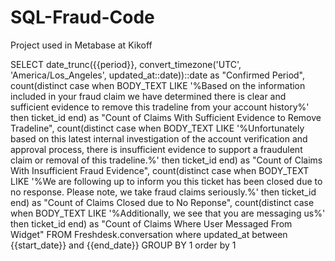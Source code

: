 # SQL-Fraud-Code
Project used in Metabase at Kikoff

SELECT date_trunc({{period}}, convert_timezone('UTC', 'America/Los_Angeles', updated_at::date))::date as "Confirmed Period",
count(distinct case 
    when BODY_TEXT LIKE '%Based on the information included in your fraud claim we have determined there is clear and sufficient evidence to remove this tradeline from your account history%'
    then ticket_id end) as "Count of Claims With Sufficient Evidence to Remove Tradeline",
count(distinct case 
    when BODY_TEXT LIKE '%Unfortunately based on this latest internal investigation of the account verification and approval process, there is insufficient evidence to support a fraudulent claim or removal of this tradeline.%'
    then ticket_id end) as "Count of Claims With Insufficient Fraud Evidence",
count(distinct case 
    when BODY_TEXT LIKE '%We are following up to inform you this ticket has been closed due to no response. Please note, we take fraud claims seriously.%'
    then ticket_id end) as "Count of Claims Closed due to No Reponse",
count(distinct case 
    when BODY_TEXT LIKE '%Additionally, we see that you are messaging us%'
    then ticket_id end) as "Count of Claims Where User Messaged From Widget"
FROM Freshdesk.conversation
where updated_at between {{start_date}} and {{end_date}}
GROUP BY 1
order by 1
